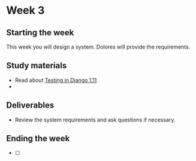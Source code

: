 # Week 3

## Starting the week
This week you will design a system. Dolores will provide the requirements.


## Study materials

- Read about [Testing in Django 1.11](https://docs.djangoproject.com/en/1.11/topics/testing/)
-

## Deliverables
- Review the system requirements and ask questions if necessary.

## Ending the week
- [ ]
